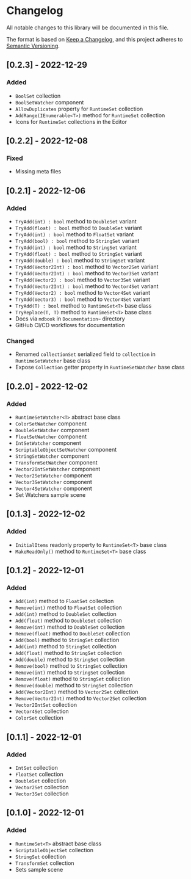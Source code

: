 # Changelog
All notable changes to this library will be documented in this file.

The format is based on [Keep a Changelog](https://keepachangelog.com/en/1.0.0/),
and this project adheres to [Semantic Versioning](https://semver.org/spec/v2.0.0.html).

## [0.2.3] - 2022-12-29

### Added

- `BoolSet` collection
- `BoolSetWatcher` component
- `AllowDuplicates` property for `RuntimeSet` collection
- `AddRange(IEnumerable<T>)` method for `RuntimeSet` collection
- Icons for `RuntimeSet` collections in the Editor

## [0.2.2] - 2022-12-08

### Fixed

- Missing meta files

## [0.2.1] - 2022-12-06

### Added

- `TryAdd(int) : bool` method to `DoubleSet` variant
- `TryAdd(float) : bool` method to `DoubleSet` variant
- `TryAdd(int) : bool` method to `FloatSet` variant
- `TryAdd(bool) : bool` method to `StringSet` variant
- `TryAdd(int) : bool` method to `StringSet` variant
- `TryAdd(float) : bool` method to `StringSet` variant
- `TryAdd(double) : bool` method to `StringSet` variant
- `TryAdd(Vector2Int) : bool` method to `Vector2Set` variant
- `TryAdd(Vector2Int) : bool` method to `Vector3Set` variant
- `TryAdd(Vector2) : bool` method to `Vector3Set` variant
- `TryAdd(Vector2Int) : bool` method to `Vector4Set` variant
- `TryAdd(Vector2) : bool` method to `Vector4Set` variant
- `TryAdd(Vector3) : bool` method to `Vector4Set` variant
- `TryAdd(T) : bool` method to `RuntimeSet<T>` base class
- `TryReplace(T, T)` method to `RuntimeSet<T>` base class
- Docs via `mdbook` in `Documentation~` directory
- GitHub CI/CD workflows for documentation

### Changed

- Renamed `collectionSet` serialized field to `collection` in `RuntimeSetWatcher` base class
- Expose `Collection` getter property in `RuntimeSetWatcher` base class

## [0.2.0] - 2022-12-02

### Added

- `RuntimeSetWatcher<T>` abstract base class
- `ColorSetWatcher` component
- `DoubleSetWatcher` component
- `FloatSetWatcher` component
- `IntSetWatcher` component
- `ScriptableObjectSetWatcher` component
- `StringSetWatcher` component
- `TransformSetWatcher` component
- `Vector2IntSetWatcher` component
- `Vector2SetWatcher` component
- `Vector3SetWatcher` component
- `Vector4SetWatcher` component
- Set Watchers sample scene

## [0.1.3] - 2022-12-02

### Added

- `InitialItems` readonly property to `RuntimeSet<T>` base class
- `MakeReadOnly()` method to `RuntimeSet<T>` base class

## [0.1.2] - 2022-12-01

### Added

- `Add(int)` method to `FloatSet` collection
- `Remove(int)` method to `FloatSet` collection
- `Add(int)` method to `DoubleSet` collection
- `Add(float)` method to `DoubleSet` collection
- `Remove(int)` method to `DoubleSet` collection
- `Remove(float)` method to `DoubleSet` collection
- `Add(bool)` method to `StringSet` collection
- `Add(int)` method to `StringSet` collection
- `Add(float)` method to `StringSet` collection
- `Add(double)` method to `StringSet` collection
- `Remove(bool)` method to `StringSet` collection
- `Remove(int)` method to `StringSet` collection
- `Remove(float)` method to `StringSet` collection
- `Remove(double)` method to `StringSet` collection
- `Add(Vector2Int)` method to `Vector2Set` collection
- `Remove(Vector2Int)` method to `Vector2Set` collection
- `Vector2IntSet` collection
- `Vector4Set` collection
- `ColorSet` collection

## [0.1.1] - 2022-12-01

### Added

- `IntSet` collection
- `FloatSet` collection
- `DoubleSet` collection
- `Vector2Set` collection
- `Vector3Set` collection

## [0.1.0] - 2022-12-01

### Added

- `RuntimeSet<T>` abstract base class
- `ScriptableObjectSet` collection
- `StringSet` collection
- `TransformSet` collection
- Sets sample scene

